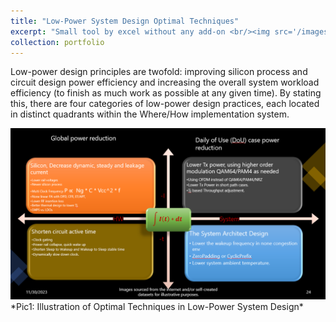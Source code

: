```yaml
---
title: "Low-Power System Design Optimal Techniques"
excerpt: "Small tool by excel without any add-on <br/><img src='/images/LowPower2.png'>"
collection: portfolio
---
```


Low-power design principles are twofold: improving silicon process and circuit design power efficiency and increasing the overall system workload efficiency (to finish as much work as possible at any given time). By stating this, there are four categories of low-power design practices, each located in distinct quadrants within the Where/How implementation system.

<a href="/images/LowPower2.png">
    <img 
        src="/images/LowPower2.png" 
    >
</a>
*Pic1: Illustration of Optimal Techniques in Low-Power System Design*

